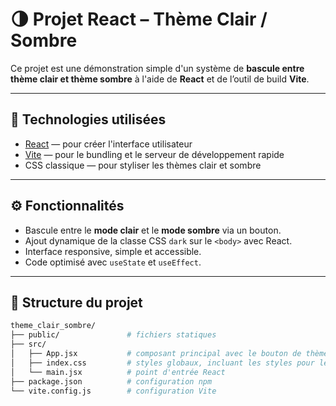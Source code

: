 # 🌗 Projet React – Thème Clair / Sombre

Ce projet est une démonstration simple d'un système de **bascule entre thème clair et thème sombre** à l'aide de **React** et de l’outil de build **Vite**.

---

## 🧰 Technologies utilisées

- [React](https://reactjs.org/) — pour créer l'interface utilisateur
- [Vite](https://vitejs.dev/) — pour le bundling et le serveur de développement rapide
- CSS classique — pour styliser les thèmes clair et sombre

---

## ⚙️ Fonctionnalités

- Bascule entre le **mode clair** et le **mode sombre** via un bouton.
- Ajout dynamique de la classe CSS `dark` sur le `<body>` avec React.
- Interface responsive, simple et accessible.
- Code optimisé avec `useState` et `useEffect`.

---

## 📁 Structure du projet

```bash
theme_clair_sombre/
├── public/               # fichiers statiques
├── src/
│   ├── App.jsx           # composant principal avec le bouton de thème
│   ├── index.css         # styles globaux, incluant les styles pour le thème sombre
│   └── main.jsx          # point d'entrée React
├── package.json          # configuration npm
└── vite.config.js        # configuration Vite
```
